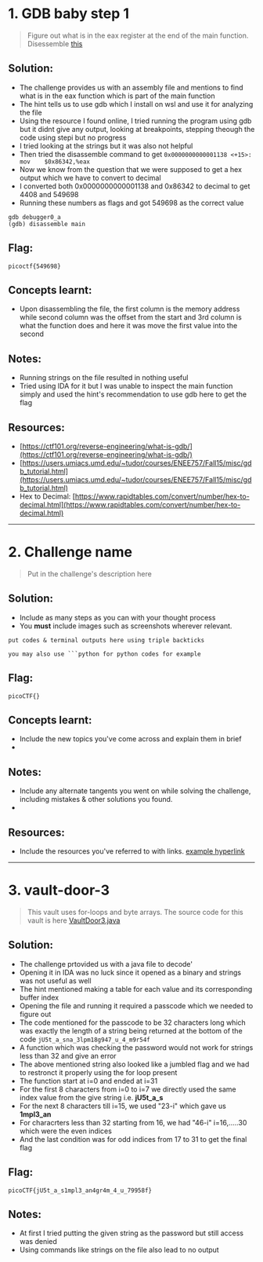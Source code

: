 # 1. GDB baby step 1

> Figure out what is in the eax register at the end of the main function. Disessemble [this](https://artifacts.picoctf.net/c/512/debugger0_a)

## Solution:

- The challenge provides us with an assembly file and mentions to find what is in the eax function which is part of the main function
- The hint tells us to use gdb which I install on wsl and use it for analyzing the file
- Using the resource I found online, I tried running the program using gdb but it didnt give any output, looking at breakpoints, stepping theough the code using stepi but no progress
- I tried looking at the strings but it was also not helpful
- Then tried the disassemble command to get ``0x0000000000001138 <+15>:    mov    $0x86342,%eax``
- Now we know from the question that we were supposed to get a hex output which we have to convert to decimal
- I converted both 0x0000000000001138 and 0x86342 to decimal to get 4408 and 549698
- Running these numbers as flags and got 549698 as the correct value

```
gdb debugger0_a
(gdb) disassemble main
```

## Flag:

```
picoctf{549698}
```

## Concepts learnt:

- Upon disassembling the file, the first column is the memory address while second column was the offset from the start and 3rd column is what the function does and here it was move the first value into the second

## Notes:

- Running strings on the file resulted in nothing useful
- Tried using IDA for it but I was unable to inspect the main function simply and used the hint's recommendation to use gdb here to get the flag

## Resources:

- [https://ctf101.org/reverse-engineering/what-is-gdb/](https://ctf101.org/reverse-engineering/what-is-gdb/)
- [https://users.umiacs.umd.edu/~tudor/courses/ENEE757/Fall15/misc/gdb_tutorial.html](https://users.umiacs.umd.edu/~tudor/courses/ENEE757/Fall15/misc/gdb_tutorial.html)
- Hex to Decimal: [https://www.rapidtables.com/convert/number/hex-to-decimal.html](https://www.rapidtables.com/convert/number/hex-to-decimal.html)

***


# 2. Challenge name

> Put in the challenge's description here

## Solution:

- Include as many steps as you can with your thought process
- You **must** include images such as screenshots wherever relevant.

```
put codes & terminal outputs here using triple backticks

you may also use ```python for python codes for example
```

## Flag:

```
picoCTF{}
```

## Concepts learnt:

- Include the new topics you've come across and explain them in brief
- 

## Notes:

- Include any alternate tangents you went on while solving the challenge, including mistakes & other solutions you found.
- 

## Resources:

- Include the resources you've referred to with links. [example hyperlink](https://google.com)


***


# 3. vault-door-3

> This vault uses for-loops and byte arrays. The source code for this vault is here [VaultDoor3.java](https://jupiter.challenges.picoctf.org/static/943ea40e3f54fca6d2145fa7aadc5e09/VaultDoor3.java)

## Solution:

- The challenge prtovided us with a java file to decode'
- Opening it in IDA was no luck since it opened as a binary and strings was not useful as well
- The hint mentioned making a table for each value and its corresponding buffer index
- Opening the file and running it required a passcode which we needed to figure out
- The code mentioned for the passcode to be 32 characters long which was exactly the length of a string being returned at the bottom of the code `jU5t_a_sna_3lpm18g947_u_4_m9r54f`
- A function which was checking the password would not work for strings less than 32 and give an error
- The above mentioned string also looked like a jumbled flag and we had to restronct it properly using the for loop present
- The function start at i=0 and ended at i=31
- For the first 8 characters from i=0 to i=7 we directly used the same index value from the give string i.e. **jU5t_a_s**
- For the next 8 characters till i=15, we used "23-i" which gave us **1mpl3_an**
- For characrters less than 32 starting from 16, we had "46-i" i=16,.....30 which were the even indices
- And the last condition was for odd indices from 17 to 31 to get the final flag

## Flag:

```
picoCTF{jU5t_a_s1mpl3_an4gr4m_4_u_79958f}
```

## Notes:

- At first I tried putting the given string as the password but still access was denied
- Using commands like strings on the file also lead to no output